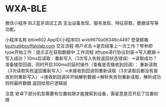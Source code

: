 # WXA-BLE
微信小程序 BLE蓝牙调试工具
支出设备发现、服务发现、特征获取，数据读写等功能。

小程序名称
blble602
AppID(小程序ID)
wxb9670a06346c4497
登录邮箱
bszhu@bouffalolab.com
交互流程
用户点击->是否结束上一次工作？带参即type开始工作：提示正在获取数据中
工作流程
对type进行协议封装->写入数据->写入成功？10ms后读取：重新写入（3次写入失败返回状态错误）->读取成功？准备接受回调，同时开启300ms的延时操作（查看是否接收到回调）：
重新读取（3次读取失败返回重新写入）->未接收到回调则重新读取（3次读取后都没有接收到则重新写入）->接收到回调并开始解析数据->解析失败则重新读取，解析成功则将最终数据
返回给用户逻辑层

注意
安卓下部分机型需要有位置权限才能搜索到设备，需留意是否开启了位置权限